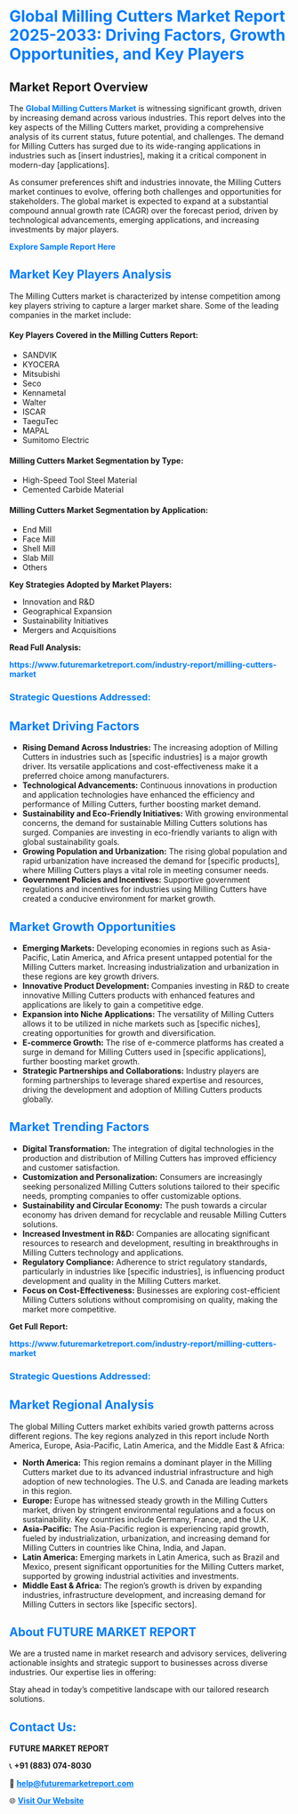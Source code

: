 <h1 style="color: #007BFF;">Global Milling Cutters Market Report 2025-2033: Driving Factors, Growth Opportunities, and Key Players</h1>

<section id="overview">
<h2>Market Report Overview</h2>
<p>The <a href="https://www.futuremarketreport.com/industry-report/milling-cutters-market" style="color: #007BFF; text-decoration: none;"><strong>Global Milling Cutters Market</strong></a> is witnessing significant growth, driven by increasing demand across various industries. This report delves into the key aspects of the Milling Cutters market, providing a comprehensive analysis of its current status, future potential, and challenges. The demand for Milling Cutters has surged due to its wide-ranging applications in industries such as [insert industries], making it a critical component in modern-day [applications].</p>
<p>As consumer preferences shift and industries innovate, the Milling Cutters market continues to evolve, offering both challenges and opportunities for stakeholders. The global market is expected to expand at a substantial compound annual growth rate (CAGR) over the forecast period, driven by technological advancements, emerging applications, and increasing investments by major players.</p>
</section>

<section id="overview">
<p><a href="https://www.futuremarketreport.com/request-sample/reportId=88154" style="color: #007BFF; text-decoration: none;"><strong>Explore Sample Report Here</strong></a></p>
</section>

<section id="key-players">
<h2 style="color: #007BFF;">Market Key Players Analysis</h2>
<p>The Milling Cutters market is characterized by intense competition among key players striving to capture a larger market share. Some of the leading companies in the market include:</p>
<h4>Key Players Covered in the Milling Cutters Report:</h4>
<ul><li>SANDVIK</li><li>KYOCERA</li><li>Mitsubishi</li><li>Seco</li><li>Kennametal</li><li>Walter</li><li>ISCAR</li><li>TaeguTec</li><li>MAPAL</li><li>Sumitomo Electric</li></ul>
<h4>Milling Cutters Market Segmentation by Type:</h4>
<ul><li>High-Speed Tool Steel Material</li><li>Cemented Carbide Material</li></ul>

<h4>Milling Cutters Market Segmentation by Application:</h4>
<ul><li>End Mill</li><li>Face Mill</li><li>Shell Mill</li><li>Slab Mill</li><li>Others</li></ul>
<p><strong>Key Strategies Adopted by Market Players:</strong></p>
<ul>
<li>Innovation and R&D</li>
<li>Geographical Expansion</li>
<li>Sustainability Initiatives</li>
<li>Mergers and Acquisitions</li>
</ul>
</section>

<section>
<p><strong>Read Full Analysis: </strong></p><a href="https://www.futuremarketreport.com/industry-report/milling-cutters-market" style="color: #007BFF; text-decoration: none;"><strong>https://www.futuremarketreport.com/industry-report/milling-cutters-market</strong></a>
<h3 style="color: #007BFF;">Strategic Questions Addressed:</h3>
</section>

<section id="driving-factors">
<h2 style="color: #007BFF;">Market Driving Factors</h2>
<ul>
<li><strong>Rising Demand Across Industries:</strong> The increasing adoption of Milling Cutters in industries such as [specific industries] is a major growth driver. Its versatile applications and cost-effectiveness make it a preferred choice among manufacturers.</li>
<li><strong>Technological Advancements:</strong> Continuous innovations in production and application technologies have enhanced the efficiency and performance of Milling Cutters, further boosting market demand.</li>
<li><strong>Sustainability and Eco-Friendly Initiatives:</strong> With growing environmental concerns, the demand for sustainable Milling Cutters solutions has surged. Companies are investing in eco-friendly variants to align with global sustainability goals.</li>
<li><strong>Growing Population and Urbanization:</strong> The rising global population and rapid urbanization have increased the demand for [specific products], where Milling Cutters plays a vital role in meeting consumer needs.</li>
<li><strong>Government Policies and Incentives:</strong> Supportive government regulations and incentives for industries using Milling Cutters have created a conducive environment for market growth.</li>
</ul>
</section>

<section id="growth-opportunities">
<h2 style="color: #007BFF;">Market Growth Opportunities</h2>
<ul>
<li><strong>Emerging Markets:</strong> Developing economies in regions such as Asia-Pacific, Latin America, and Africa present untapped potential for the Milling Cutters market. Increasing industrialization and urbanization in these regions are key growth drivers.</li>
<li><strong>Innovative Product Development:</strong> Companies investing in R&D to create innovative Milling Cutters products with enhanced features and applications are likely to gain a competitive edge.</li>
<li><strong>Expansion into Niche Applications:</strong> The versatility of Milling Cutters allows it to be utilized in niche markets such as [specific niches], creating opportunities for growth and diversification.</li>
<li><strong>E-commerce Growth:</strong> The rise of e-commerce platforms has created a surge in demand for Milling Cutters used in [specific applications], further boosting market growth.</li>
<li><strong>Strategic Partnerships and Collaborations:</strong> Industry players are forming partnerships to leverage shared expertise and resources, driving the development and adoption of Milling Cutters products globally.</li>
</ul>
</section>

<section id="trending-factors">
<h2 style="color: #007BFF;">Market Trending Factors</h2>
<ul>
<li><strong>Digital Transformation:</strong> The integration of digital technologies in the production and distribution of Milling Cutters has improved efficiency and customer satisfaction.</li>
<li><strong>Customization and Personalization:</strong> Consumers are increasingly seeking personalized Milling Cutters solutions tailored to their specific needs, prompting companies to offer customizable options.</li>
<li><strong>Sustainability and Circular Economy:</strong> The push towards a circular economy has driven demand for recyclable and reusable Milling Cutters solutions.</li>
<li><strong>Increased Investment in R&D:</strong> Companies are allocating significant resources to research and development, resulting in breakthroughs in Milling Cutters technology and applications.</li>
<li><strong>Regulatory Compliance:</strong> Adherence to strict regulatory standards, particularly in industries like [specific industries], is influencing product development and quality in the Milling Cutters market.</li>
<li><strong>Focus on Cost-Effectiveness:</strong> Businesses are exploring cost-efficient Milling Cutters solutions without compromising on quality, making the market more competitive.</li>
</ul>
</section>

<section>
<p><strong>Get Full Report: </strong></p><a href="https://www.futuremarketreport.com/industry-report/milling-cutters-market" style="color: #007BFF; text-decoration: none;"><strong>https://www.futuremarketreport.com/industry-report/milling-cutters-market</strong></a>
<h3 style="color: #007BFF;">Strategic Questions Addressed:</h3>
</section>


<section id="regional-analysis">
<h2 style="color: #007BFF;">Market Regional Analysis</h2>
<p>The global Milling Cutters market exhibits varied growth patterns across different regions. The key regions analyzed in this report include North America, Europe, Asia-Pacific, Latin America, and the Middle East & Africa:</p>
<ul>
<li><strong>North America:</strong> This region remains a dominant player in the Milling Cutters market due to its advanced industrial infrastructure and high adoption of new technologies. The U.S. and Canada are leading markets in this region.</li>
<li><strong>Europe:</strong> Europe has witnessed steady growth in the Milling Cutters market, driven by stringent environmental regulations and a focus on sustainability. Key countries include Germany, France, and the U.K.</li>
<li><strong>Asia-Pacific:</strong> The Asia-Pacific region is experiencing rapid growth, fueled by industrialization, urbanization, and increasing demand for Milling Cutters in countries like China, India, and Japan.</li>
<li><strong>Latin America:</strong> Emerging markets in Latin America, such as Brazil and Mexico, present significant opportunities for the Milling Cutters market, supported by growing industrial activities and investments.</li>
<li><strong>Middle East & Africa:</strong> The region’s growth is driven by expanding industries, infrastructure development, and increasing demand for Milling Cutters in sectors like [specific sectors].</li>
</ul>
</section>

<footer>
<h2 style="color: #007BFF;">About FUTURE MARKET REPORT</h2>
<p>We are a trusted name in market research and advisory services, delivering actionable insights and strategic support to businesses across diverse industries. Our expertise lies in offering:</p>

<p>Stay ahead in today’s competitive landscape with our tailored research solutions.</p>

<h2 style="color: #007BFF;">Contact Us:</h2>
<p><strong>FUTURE MARKET REPORT</strong></p>
<p>📞 <strong>+91 (883) 074-8030</strong></p>
<p>📧 <strong><a href="mailto:help@futuremarketreport.com" style="color: #007BFF;">help@futuremarketreport.com</a></strong></p>
<p>🌐 <strong><a href="https://www.futuremarketreport.com/" style="color: #007BFF;">Visit Our Website</a></strong></p>
</footer>